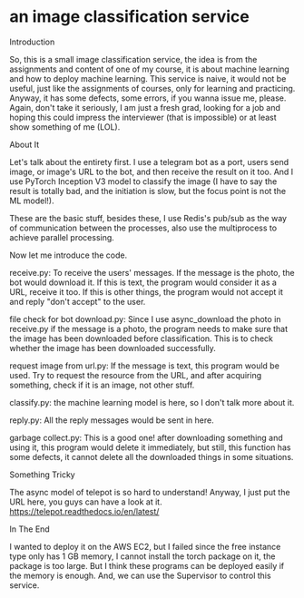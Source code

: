 # an image classification service

Introduction

So, this is a small image classification service, the idea is from the assignments and content of one of my course, 
it is about machine learning and how to deploy machine learning. This service is naive, it would not be useful, just like the assignments of courses, only for learning and practicing. Anyway, it has some defects, some errors, if you wanna issue me, please. Again, don't take it seriously, I am just a fresh grad, 
looking for a job and hoping this could impress the interviewer (that is impossible) or at least show something of me (LOL).

About It

Let's talk about the entirety first. I use a telegram bot as a port, users send image, or image's URL to the bot, and then receive the result on it too. And I use PyTorch Inception V3 model to classify the image (I have to say the result is totally bad, 
and the initiation is slow, but the focus point is not the ML model!). 

These are the basic stuff, besides these, I use Redis's pub/sub as the way of communication between the processes, also 
use the multiprocess to achieve parallel processing. 

Now let me introduce the code.

receive.py: To receive the users' messages. If the message is the photo, the bot would download it. If this is text, the program would consider it as a URL, receive it too. If this is other things, the program would not accept it and reply "don't accept" to the user.

file check for bot download.py: Since I use async_download the photo in receive.py if the message is a photo, the program needs to make sure that the image has been downloaded before classification. This is to check whether the image has been downloaded successfully.

request image from url.py:  If the message is text, this program would be used. Try to request the resource from the URL, and 
after acquiring something, check if it is an image, not other stuff.

classify.py: the machine learning model is here, so I don't talk more about it.

reply.py: All the reply messages would be sent in here.

garbage collect.py: This is a good one! after downloading something and using it, this program would delete it immediately, 
but still, this function has some defects, it cannot delete all the downloaded things in some situations.

Something Tricky

The async model of telepot is so hard to understand! Anyway, I just put the URL here, you guys can have a look at it. https://telepot.readthedocs.io/en/latest/

In The End

I wanted to deploy it on the AWS EC2, but I failed since the free instance type only has 1 GB memory, I cannot install the torch package on it, the package is too large. But I think these programs can be deployed easily if the memory is enough. And, we can use the Supervisor to control this service.
